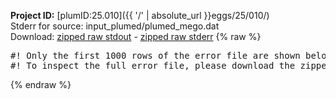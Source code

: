 **Project ID:** [plumID:25.010]({{ '/' | absolute_url }}eggs/25/010/)  
Stderr for source:  input_plumed/plumed_mego.dat   
Download: [zipped raw stdout](plumed_mego.dat.plumed.stdout.txt.zip) - [zipped raw stderr](plumed_mego.dat.plumed.stderr.txt.zip) 
{% raw %}
<pre>
#! Only the first 1000 rows of the error file are shown below
#! To inspect the full error file, please download the zipped raw stderr file above
</pre>
{% endraw %}
